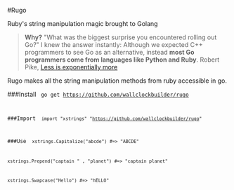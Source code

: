 #Rugo

Ruby's string manipulation magic brought to Golang

> **Why?**
>  "What was the biggest surprise you encountered rolling out Go?" I knew the answer instantly: Although we expected C++ programmers to see Go as an alternative, instead **most Go programmers come from languages like Python and Ruby**. 
 Robert Pike, [Less is exponentially more](http://commandcenter.blogspot.com/2012/06/less-is-exponentially-more.html)

Rugo makes all the string manipulation methods from ruby accessible in go.


###Install
<code>
go get https://github.com/wallclockbuilder/rugo

###Import
<code>
import "xstrings" "https://github.com/wallclockbuilder/rugo"
</code>

###Use
<code>
xstrings.Capitalize("abcde") 		  	      #=> 		"ABCDE"

xstrings.Prepend("captain " , "planet") 	#=> 		"captain planet"

xstrings.Swapcase("Hello") 		          	#=> 		"hELLO"
</code>

